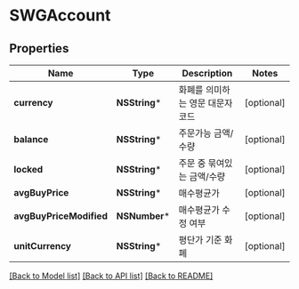 # SWGAccount

## Properties
Name | Type | Description | Notes
------------ | ------------- | ------------- | -------------
**currency** | **NSString*** | 화폐를 의미하는 영문 대문자 코드 | [optional] 
**balance** | **NSString*** | 주문가능 금액/수량 | [optional] 
**locked** | **NSString*** | 주문 중 묶여있는 금액/수량 | [optional] 
**avgBuyPrice** | **NSString*** | 매수평균가 | [optional] 
**avgBuyPriceModified** | **NSNumber*** | 매수평균가 수정 여부 | [optional] 
**unitCurrency** | **NSString*** | 평단가 기준 화폐 | [optional] 

[[Back to Model list]](../README.md#documentation-for-models) [[Back to API list]](../README.md#documentation-for-api-endpoints) [[Back to README]](../README.md)


